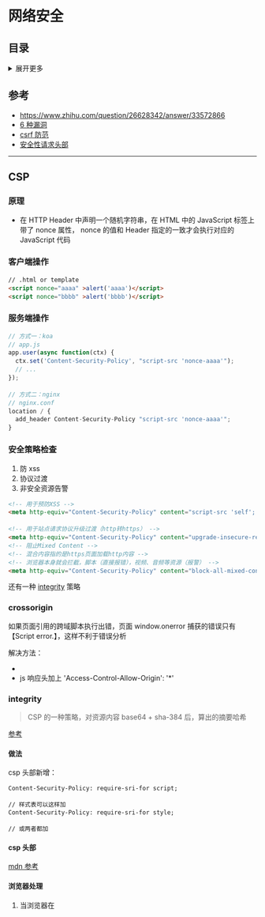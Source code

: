 # 网络安全

## 目录

<details>
<summary>展开更多</summary>

* [`CSP`](#CSP)
* [`XSS`](#XSS)
* [`CSRF`](#CSRF)
* [`SQL注入`](#SQL注入)
* [`中间人劫持`](#中间人劫持)
* [`window.opener`](#window.opener)
* [`抓包工具`](#抓包工具)

</details>

## 参考

- https://www.zhihu.com/question/26628342/answer/33572866
- [6 种漏洞](https://mp.weixin.qq.com/s/Umd-HAbUsLBoxEOIrdZ8vg)
- [csrf 防范](https://juejin.im/post/5bc009996fb9a05d0a055192)
- [安全性请求头部](../http/README.md#安全性请求头部)

---

## CSP

### 原理

- 在 HTTP Header 中声明一个随机字符串，在 HTML 中的 JavaScript 标签上带了 nonce 属性，
  nonce 的值和 Header 指定的一致才会执行对应的 JavaScript 代码

### 客户端操作

```html
// .html or template
<script nonce="aaaa" >alert('aaaa')</script>
<script nonce="bbbb" >alert('bbbb')</script>
```

### 服务端操作

```js
// 方式一：koa
// app.js
app.user(async function(ctx) {
  ctx.set('Content-Security-Policy', "script-src 'nonce-aaaa'");
  // ...
});

// 方式二：nginx
// nginx.conf
location / {
  add_header Content-Security-Policy "script-src 'nonce-aaaa'";
}
```

### 安全策略检查

1. 防 xss
2. 协议过渡
3. 非安全资源告警

```html
<!-- 用于预防XSS -->
<meta http-equiv="Content-Security-Policy" content="script-src 'self'; style-src nos.netease.com kaola.com;" />

<!-- 用于站点请求协议升级过渡（http转https） -->
<meta http-equiv="Content-Security-Policy" content="upgrade-insecure-requests">
<!-- 阻止Mixed Content -->
<!-- 混合内容指的是https页面加载http内容 -->
<!-- 浏览器本身就会拦截，脚本（直接报错），视频、音频等资源（报警） -->
<meta http-equiv="Content-Security-Policy" content="block-all-mixed-content" />
```

还有一种 [integrity](#integrity) 策略

### crossorigin

如果页面引用的跨域脚本执行出错，页面 window.onerror 捕获的错误只有【Script error.】，这样不利于错误分析

解决方法：

- <script crossorigin src="xxxx"></script>
- js 响应头加上 'Access-Control-Allow-Origin': '*'

### integrity

> CSP 的一种策略，对资源内容 base64 + sha-384 后，算出的摘要哈希

[参考](https://developer.mozilla.org/zh-CN/docs/Web/Security/%E5%AD%90%E8%B5%84%E6%BA%90%E5%AE%8C%E6%95%B4%E6%80%A7)

#### 做法

csp 头部新增：

```
Content-Security-Policy: require-sri-for script;

// 样式表可以这样加
Content-Security-Policy: require-sri-for style;

// 或两者都加
```

#### csp 头部

[mdn 参考](https://developer.mozilla.org/en-US/docs/Web/HTTP/Headers/Content-Security-Policy)

#### 浏览器处理

1. 当浏览器在  <script> 或者 <link>  标签中遇到 integrity 属性之后，会在执行脚本或者应用样式表之前对比所加载文件的哈希值和期望的哈希值
2. 当脚本或者样式表的哈希值和期望的不一致时，浏览器必须拒绝执行脚本或者应用样式表，并且必须返回一个网络错误说明获得脚本或样式表失败

### 参考

1. https://www.zhihu.com/question/21979782/answer/42920769
2. [xss](http://www.cnblogs.com/TankXiao/archive/2012/03/21/2337194.html)

---

## XSS

Cross-Site Scripting（跨站脚本攻击）

### 原理

- 攻击者通过在目标网站上注入恶意脚本，使之在用户的浏览器上运行

### 注入方式

* 恶意内容以<script />注入 HTML 中内嵌的文本（input）
  - escape
* 标签的 href、src 等属性中，包含 javascript: jAvaScript: 等可执行代码
* onload、onerror、onclick 等事件中，注入不受控制代码
* background-image:url("javascript:..."); （新版本浏览器已经可以防范）
* css-expression （新版本浏览器已经可以防范）

### 分类

|   | 存储型 | 反射型 | DOM 型 |
| - | -: | :-: | :-: |
| 存储区 | 数据库 | URL | 数据库/url/前端存储 |
| 插入点 | HTML | HTML | js |

* 存储型
  - **刷数据库**
  - 输入框中提交恶意代码到数据库，日后访问的话，
    服务端可能会取出恶意代码返回客户端执行
  - 恶意代码会加载外部代码执行更复杂的逻辑
  - 比如坛发帖、商品评论、用户私信等
* 反射型
  - **刷接口**
  - 构造特殊 url（通常是个接口），包含恶意代码，服务端返回给客户端后执行
  - 比如网站搜索、跳转等
* DOM 型
  - **刷页面**
  - 构造特殊 url，客户端接收、执行
  - 和反射型区别：DOM 型是 js 执行，是前端漏洞，其他两种是服务端漏洞

### 防御

- 针对 HTML 属性、HTML 文字内容、HTML 注释、跳转链接、
  内联 JavaScript 字符串、内联 CSS 样式表等，做不同转义
- .textContent、.setAttribute()
- 避免内联事件绑定，改用 addEventListener
- 避免 eval、setTimeout、setInterval 字符串方式调用
- CSP
  - 禁止外联脚本、外域提交
  - 禁止内联脚本、未授权脚本
- 输入内容长度控制
- 验证码（校验人为操作）
- http-only

### 学习

[练习题](http://prompt.ml)
[答案](https://github.com/cure53/XSSChallengeWiki/wiki/prompt.ml)

```js
function escape(input) {
  // warm up
  // script should be executed without user interaction
  return '<input type="text" value="' + input + '">';
}
document.body.innerHTML = escape('"><svg onload=console.log(1)>');
```

### 举例

1. github 如何防止 xss
   在线编辑/查看，文件代码都会通过模板转成不同含义的标签（通过颜色可以看出），
   不是完整的输入输出

---

## CSRF

> 跨站请求伪造（Cross-site request forgery）

### 流程

- 用户在真实网站登录了，拿到登录cookie
- 用户访问了伪造网站
- 伪造网站诱导用户请求真实网站（比如form表单）并携带一些恶意参数等等
- 由于cookie是有效的，则这次请求也会有效，如果有恶意行为，那就...

### 防御

- 同源检测（origin 和 referer）
- 请求携带标识 token，与服务端 session 对比
- cookie 设置 [SameSite](https://www.ruanyifeng.com/blog/2019/09/cookie-samesite.html)

#### 同源检测

- **origin**: 只包含域名信息
- **referer**: 请求来源完整 url

服务器优先判断 origin，再判断 referer

#### token 验证

- 可以放在请求参数中
- 可以放在请求头（封装 XMLHttpRequest 时统一设置），缺点在于都要用这个封装好的请求

#### SameSite

- [sameSite 对未来的影响](https://juejin.im/post/5e97124df265da47b27d97ff?utm_source=gold_browser_extension#heading-16)
- [火狐对sameSite的支持](https://hacks.mozilla.org/2020/08/changes-to-samesite-cookie-behavior/)

- **Strict**: 浏览器完全禁止第三方 cookie
- **Lax**: 如果是从第三方站点打开，或第三方站点用 get 方式请求，会携带 cookie；如果第三方站点用 post 方式，或者用 img、iframe 方式加载 url，不会带 cookie
- **none**: 任何场景都会发送 cookie

**何为同站和跨站？**

> 两个 URL 的 eTLD（有效顶级域名） + 1 相同即为同站（不考虑协议、端口等等）

顶级域名列表可以[参考](https://publicsuffix.org/list/public_suffix_list.dat)

下面列出几个常见的顶级域名：

- .com
- .co.uk
- .github.io（注意这种，a.github.io和b.github.io是跨站的）

**各属性值对 cookie 的影响**

![samesite](samesite.jpg)


**示例**

```
set-cookie: 1P_JAR=2019-10-20-06; expires=Tue, 19-Nov-2019 06:36:21 GMT; path=/; domain=.google.com; SameSite=none
```

---

## SQL 注入

### 诱导方式

- 透明 iframe 中的按钮

### 防御

- 服务端新增 X-Frame-Options，阻止嵌入网页渲染
- js 判断域名一致性（top.location.hostname === self.location.hostname），否则不允许操作

---

## 中间人劫持

一般劫持这几种：

- iframe
- script
- link
- img

iframe 可以通过 [X-Frame-Options](#X-Frame-Options) 解决

script 和 link 可以通过 [integrity](#integrity) 解决

img 可以通过监听 `MutationObserver` 解决

### X-Frame-Options

> 用来给浏览器指示允许一个页面，可否在 <frame>, <iframe>, <embed> 或者 <object> 中展现的标记，是一个广泛支持但非官方的规范

[参考](https://developer.mozilla.org/zh-CN/docs/Web/HTTP/X-Frame-Options)

共 3 个值：

- **deny**: 全不允许展示
- **sameorigin**: 相同域名页面 frame 中可展示
- **allow-from https://example.com**: 指定页面可展示

**如何破解？**

前端处理是无效的（比如：<meta http-equiv="X-Frame-Options" content="deny">）

nginx 处理：

```
add_header X-Frame-Options sameorigin always;
```

apache 处理：

```
Header always set X-Frame-Options "sameorigin"
```

express 处理：

```
const helmet = require('helmet');
const app = express();
app.use(helmet.frameguard({ action: "sameorigin" }));

// 或
const frameguard = require('frameguard')
app.use(frameguard({ action: 'sameorigin' }))
```

---

## window.opener

### 原理

- 当前页面打开一个第三方网页
- 第三方网页可以通过 window.opener.location 改写来源网站 url
- 再次回到来源网站，存在钓鱼风险

### 防御

**noopener** 禁止传递源页面 url

```html
<a href="https://xxxx" rel="noopener noreferrer"> 外链 <a>
```

---

## 抓包工具

whistle run
